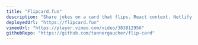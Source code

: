 ```yaml
---
title: "Flipcard.fun"
description: "Share jokes on a card that flips. React context. Netlify functions. JWT authentication. React Spring animation. MongoDB Atlas cloud database."
deployedUrl: "https://flipcard.fun"
vimeoUrl: "https://player.vimeo.com/video/383812956"
githubRepo: "https://github.com/tannergaucher/flip-card"
---
```

